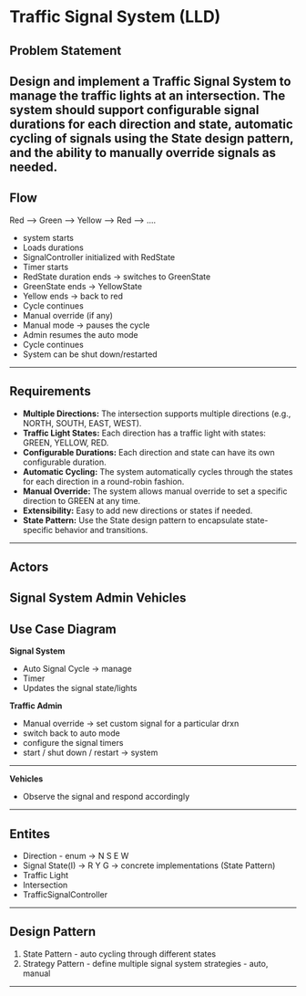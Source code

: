 # Traffic Signal System (LLD)

## Problem Statement
Design and implement a Traffic Signal System to manage the traffic lights at an intersection. The system should support configurable signal durations for each direction and state, automatic cycling of signals using the State design pattern, and the ability to manually override signals as needed.
---
## Flow
Red --> Green --> Yellow --> Red --> ....

- system starts
- Loads durations
- SignalController initialized with RedState
- Timer starts
- RedState duration ends -> switches to GreenState
- GreenState ends -> YellowState
- Yellow ends -> back to red
- Cycle continues
- Manual override (if any)
- Manual mode -> pauses the cycle
- Admin resumes the auto mode
- Cycle continues
- System can be shut down/restarted

---

## Requirements
- **Multiple Directions:** The intersection supports multiple directions (e.g., NORTH, SOUTH, EAST, WEST).
- **Traffic Light States:** Each direction has a traffic light with states: GREEN, YELLOW, RED.
- **Configurable Durations:** Each direction and state can have its own configurable duration.
- **Automatic Cycling:** The system automatically cycles through the states for each direction in a round-robin fashion.
- **Manual Override:** The system allows manual override to set a specific direction to GREEN at any time.
- **Extensibility:** Easy to add new directions or states if needed.
- **State Pattern:** Use the State design pattern to encapsulate state-specific behavior and transitions.
---
## Actors
Signal System
Admin
Vehicles 
---
## Use Case Diagram
**Signal System**
- Auto Signal Cycle -> manage
- Timer 
- Updates the signal state/lights

**Traffic Admin**
- Manual override -> set custom signal for a particular drxn
- switch back to auto mode
- configure the signal timers
- start / shut down / restart -> system
---
**Vehicles**
- Observe the signal and respond accordingly

---
## Entites
- Direction - enum -> N S E W
- Signal State(I) -> R Y G -> concrete implementations (State Pattern)
- Traffic Light
- Intersection
- TrafficSignalController
---
## Design Pattern
1. State Pattern - auto cycling through different states
2. Strategy Pattern - define multiple signal system strategies - auto, manual
---
